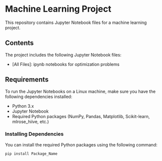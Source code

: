 # Machine Learning Project


This repository contains Jupyter Notebook files for a machine learning project.


## Contents


The project includes the following Jupyter Notebook files:


- [All Files]:  ipynb notebooks for optimization problems


## Requirements


To run the Jupyter Notebooks on a Linux machine, make sure you have the following dependencies installed:


- Python 3.x
- Jupyter Notebook
- Required Python packages (NumPy, Pandas, Matplotlib, Scikit-learn, mlrose_hiive, etc.)


### Installing Dependencies


You can install the required Python packages using the following command:


```bash
pip install Package_Name

